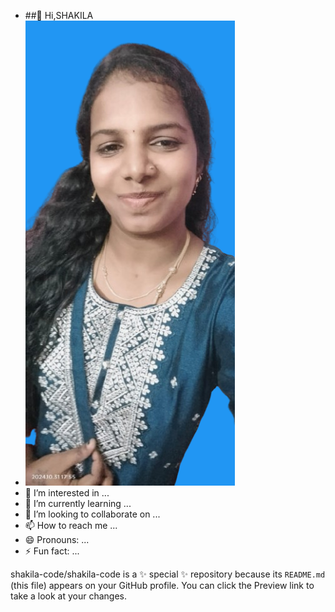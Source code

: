 - ##👋 Hi,SHAKILA
- ![SHAKILA](https://raw.githubusercontent.com/shakila-code/shakila-code/91ceb826bb955c921c7aa872c3e3ef572a90ff54/shakila-removebg-preview.png)
- 👀 I’m interested in ...
- 🌱 I’m currently learning ...
- 💞️ I’m looking to collaborate on ...
- 📫 How to reach me ...
- 😄 Pronouns: ...
- ⚡ Fun fact: ...


shakila-code/shakila-code is a ✨ special ✨ repository because its `README.md` (this file) appears on your GitHub profile.
You can click the Preview link to take a look at your changes.

